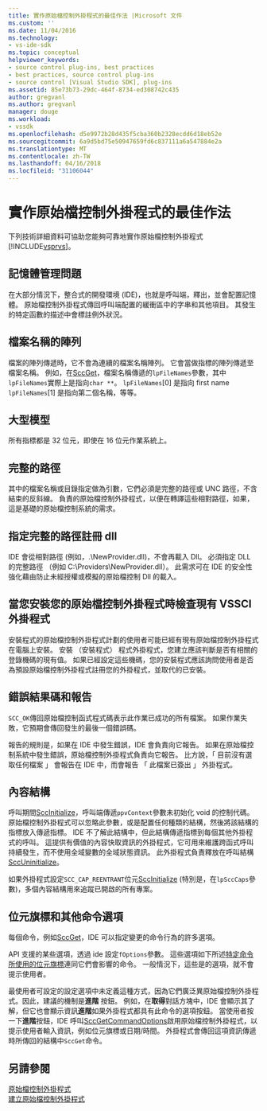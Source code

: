 ```yaml
---
title: 實作原始檔控制外掛程式的最佳作法 |Microsoft 文件
ms.custom: ''
ms.date: 11/04/2016
ms.technology:
- vs-ide-sdk
ms.topic: conceptual
helpviewer_keywords:
- source control plug-ins, best practices
- best practices, source control plug-ins
- source control [Visual Studio SDK], plug-ins
ms.assetid: 85e73b73-29dc-464f-8734-ed308742c435
author: gregvanl
ms.author: gregvanl
manager: douge
ms.workload:
- vssdk
ms.openlocfilehash: d5e9972b28d435f5cba360b2328ecdd6d18eb52e
ms.sourcegitcommit: 6a9d5bd75e50947659fd6c837111a6a547884e2a
ms.translationtype: MT
ms.contentlocale: zh-TW
ms.lasthandoff: 04/16/2018
ms.locfileid: "31106044"
---
```

# <a name="best-practices-for-implementing-a-source-control-plug-in"></a>實作原始檔控制外掛程式的最佳作法
下列技術詳細資料可協助您能夠可靠地實作原始檔控制外掛程式[!INCLUDE[vsprvs](../code-quality/includes/vsprvs_md.md)]。  
  
## <a name="memory-management-issues"></a>記憶體管理問題  
 在大部分情況下，整合式的開發環境 (IDE)，也就是呼叫端，釋出，並會配置記憶體。 原始檔控制外掛程式傳回呼叫端配置的緩衝區中的字串和其他項目。 其發生的特定函數的描述中會標註例外狀況。  
  
## <a name="arrays-of-file-names"></a>檔案名稱的陣列  
 檔案的陣列傳遞時，它不會為連續的檔案名稱陣列。 它會當做指標的陣列傳遞至檔案名稱。 例如，在[SccGet](../extensibility/sccget-function.md)，檔案名稱傳遞的`lpFileNames`參數，其中`lpFileNames`實際上是指向`char **`。 `lpFileNames`[0] 是指向 first name `lpFileNames`[1] 是指向第二個名稱，等等。  
  
## <a name="large-model"></a>大型模型  
 所有指標都是 32 位元，即使在 16 位元作業系統上。  
  
## <a name="fully-qualified-paths"></a>完整的路徑  
 其中的檔案名稱或目錄指定做為引數，它們必須是完整的路徑或 UNC 路徑，不含結束的反斜線。 負責的原始檔控制外掛程式，以便在轉譯這些相對路徑，如果，這是基礎的原始檔控制系統的需求。  
  
## <a name="specify-a-fully-qualified-path-for-the-registered-dll"></a>指定完整的路徑註冊 dll  
 IDE 會從相對路徑 (例如，.\NewProvider.dll)，不會再載入 Dll。 必須指定 DLL 的完整路徑 （例如 C:\Providers\NewProvider.dll）。 此需求可在 IDE 的安全性強化藉由防止未經授權或模擬的原始檔控制 Dll 的載入。  
  
## <a name="check-for-an-existing-vssci-plug-in-when-you-install-your-source-control-plug-in"></a>當您安裝您的原始檔控制外掛程式時檢查現有 VSSCI 外掛程式  
 安裝程式的原始檔控制外掛程式計劃的使用者可能已經有現有原始檔控制外掛程式在電腦上安裝。 安裝 （安裝程式） 程式外掛程式，您建立應該判斷是否有相關的登錄機碼的現有值。 如果已經設定這些機碼，您的安裝程式應該詢問使用者是否為預設原始檔控制外掛程式註冊您的外掛程式，並取代的已安裝。  
  
## <a name="error-result-codes-and-reporting"></a>錯誤結果碼和報告  
 `SCC_OK`傳回原始檔控制函式程式碼表示此作業已成功的所有檔案。 如果作業失敗，它預期會傳回發生的最後一個錯誤碼。  
  
 報告的規則是，如果在 IDE 中發生錯誤，IDE 會負責向它報告。 如果在原始檔控制系統中發生錯誤，原始檔控制外掛程式負責向它報告。 比方說，「 目前沒有選取任何檔案 」 會報告在 IDE 中，而會報告 「 此檔案已簽出 」 外掛程式。  
  
## <a name="the-context-structure"></a>內容結構  
 呼叫期間[SccInitialize](../extensibility/sccinitialize-function.md)，呼叫端傳遞`ppvContext`參數未初始化 void 的控制代碼。 原始檔控制外掛程式可以忽略此參數，或是配置任何種類的結構，然後將該結構的指標放入傳遞指標。 IDE 不了解此結構中，但此結構傳遞指標到每個其他外掛程式的呼叫。 這提供有價值的內容快取資訊的外掛程式，它可用來維護跨函式呼叫持續發生，而不使用全域變數的全域狀態資訊。 此外掛程式負責釋放在呼叫結構[SccUninitialize](../extensibility/sccuninitialize-function.md)。  
  
 如果外掛程式設定`SCC_CAP_REENTRANT`位元[SccInitialize](../extensibility/sccinitialize-function.md) (特別是，在`lpSccCaps`參數)，多個內容結構用來追蹤已開啟的所有專案。  
  
## <a name="bitflags-and-other-command-options"></a>位元旗標和其他命令選項  
 每個命令，例如[SccGet](../extensibility/sccget-function.md)，IDE 可以指定變更的命令行為的許多選項。  
  
 API 支援的某些選項，透過 ide 設定`fOptions`參數。 這些選項如下所述[特定命令所使用的位元旗標](../extensibility/bitflags-used-by-specific-commands.md)連同它們會影響的命令。 一般情況下，這些是的選項，就不會提示使用者。  
  
 最使用者可設定的設定選項中未定義這種方式，因為它們廣泛異原始檔控制外掛程式。因此，建議的機制是**進階** 按鈕。 例如，在**取得**對話方塊中，IDE 會顯示其了解，但它也會顯示資訊**進階**如果外掛程式都具有此命令的選項按鈕。 當使用者按一下**進階**按鈕，IDE 呼叫[SccGetCommandOptions](../extensibility/sccgetcommandoptions-function.md)啟用原始檔控制外掛程式，以提示使用者輸入資訊，例如位元旗標或日期/時間。 外掛程式會傳回這項資訊傳遞時所傳回的結構中`SccGet`命令。  
  
## <a name="see-also"></a>另請參閱  
 [原始檔控制外掛程式](../extensibility/source-control-plug-ins.md)   
 [建立原始檔控制外掛程式](../extensibility/internals/creating-a-source-control-plug-in.md)